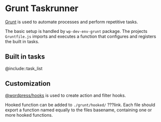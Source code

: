 # Grunt Taskrunner

[Grunt](http://gruntjs.com/) is used to automate processes and perform repetitive tasks.

The basic setup is handled by `wp-dev-env-grunt` package. The projects `Gruntfile.js` imports and executes a function that configures and registers the built in tasks.

## Built in tasks

@include::task_list

## Customization

[@wordpress/hooks](https://www.npmjs.com/package/@wordpress/hooks) is used to create action and filter hooks.

Hooked function can be added to `./grunt/hooked/` ???link. Each file should export a function named equally to the files basename, containing one or more hooked functions.
